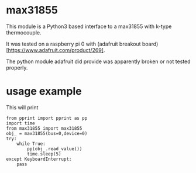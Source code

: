 # max31855

This module is a Python3 based interface to a max31855 with k-type thermocouple.

It was tested on a raspberry pi 0 with (adafruit breakout board)[https://www.adafruit.com/product/269].

The python module adafruit did provide was apparently broken or not tested properly.

# usage example
This will print 
```
from pprint import pprint as pp
import time
from max31855 import max31855
obj_ = max31855(bus=0,device=0)
try:
    while True:
        pp(obj_.read_value())
        time.sleep(5)
except KeyboardInterrupt:
    pass
```
